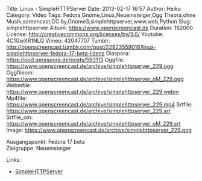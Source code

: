 Title: Linux - SimpleHTTPServer
Date: 2013-02-17 16:57
Author: Heiko
Category: Video
Tags: Fedora,Gnome,Linux,Neueinsteiger,Ogg Theora,ohne Musik,screencast,CC by,Gnome3,simplehttpserver,www,web,Python
Slug: simplehttpserver
Album: https://www.openscreencast.de
Duration: 162000
License: http://creativecommons.org/licenses/by/3.0/
Youtube: 4C1GwXR1NLQ
Vimeo: 42047707
Tumblr: http://openscreencast.tumblr.com/post/22923559016/linux-simplehttpserver-fedora-17-beta-lizenz
Diaspora: https://pod.geraspora.de/posts/593113
Oggfile: https://www.openscreencast.de/archive/simplehttpserver_229.ogg
Oggfileom: https://www.openscreencast.de/archive/simplehttpserver_oM_229.ogg
Webmfile: https://www.openscreencast.de/archive/simplehttpserver_229.webm
Mp4file: https://www.openscreencast.de/archive/simplehttpserver_229.mp4
Srtfile: https://www.openscreencast.de/archive/simplehttpserver_229.srt
Srtfile_om: https://www.openscreencast.de/archive/simplehttpserver_oM_229.srt
Image: https://www.openscreencast.de/archive/simplehttpserver_229.png

Ausgangspunkt: Fedora 17 beta  
Zielgruppe: Neueinsteiger  

Links:

  * [SimpleHTTPServer](http://wiki.ubuntuusers.de/Instant_Webserver "SimpleHTTPServer" )

